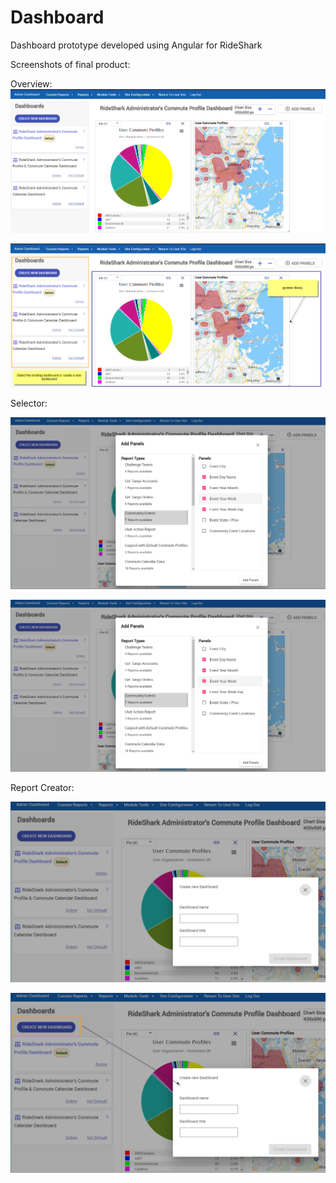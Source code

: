 # Dashboard

Dashboard prototype developed using Angular for RideShark

Screenshots of final product:

Overview:
![](12-27-2020%2011-17-37%20AM%20-%20Copy.png)

![](12-27-2020%2011-17-37%20AM.png)

Selector:

![](12-27-2020%2011-18-18%20AM%20-%20Copy.png)

![](12-27-2020%2011-18-18%20AM.png)

Report Creator:

![](12-27-2020%2011-18-46%20AM%20-%20Copy.png)

![](12-27-2020%2011-18-46%20AM.png)
